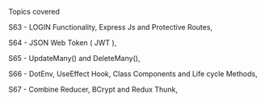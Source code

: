 Topics covered

S63 - LOGIN Functionality, Express Js and Protective Routes,

S64 - JSON Web Token ( JWT ),

S65 - UpdateMany() and DeleteMany(),

S66 - DotEnv, UseEffect Hook, Class Components and Life cycle Methods,

S67 - Combine Reducer, BCrypt and Redux Thunk,
